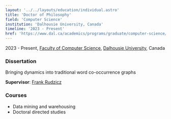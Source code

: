 ```yaml
---
layout: '../../layouts/education/individual.astro'
title: 'Doctor of Philosophy'
field: 'Computer Science'
institution: 'Dalhousie University, Canada'
timeline: '2023 - Present'
href: 'https://www.dal.ca/academics/programs/graduate/computer-science/program-details/phd-program0.html'
---
```


2023 - Present, [Faculty of Computer Science](https://www.dal.ca/faculty/computerscience.html), [Dalhousie University](https://www.dal.ca), Canada

<h3 class="section__subtitle">Dissertation</h3>

Bringing dynamics into traditional word co-occurrence graphs

<b>Supervisor</b>: [Frank Rudzicz](https://web.cs.dal.ca/~rudzicz/)

<h3 class="section__subtitle">Courses</h3>

* Data mining and warehousing
* Doctoral directed studies